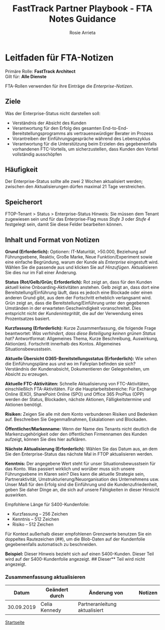 ﻿---  
# required metadata  
title: FastTrack Partner Playbook - FTA Notes Guidance 
description: FastTrack Partner Playbook - FTOP Notes Guidance 
author: Rosie Arrieta
ms.author: v-cekenn
manager: pagrim
ms.date: 10/03/2019  
ms.topic: partner-playbook  
ms.prod: non-product-specific
ms.custom: partner-playbook  
ft.audience: partner
ft.owner: pagrim
--- 

# Leitfaden für FTA-Notizen

Primäre Rolle: **FastTrack Architect**  
Gilt für: **Alle Dienste**

FTA-Rollen verwenden für ihre Einträge die *Enterprise-Notizen*.

## Ziele

Was der Enterprise-Status nicht darstellen soll:

- Verständnis der Absicht des Kunden
- Verantwortung für den Erfolg des gesamten End-to-End-Bereitstellungsprogramms als vertrauenswürdiger Berater im Prozess
- Vorantreiben der Einführungsgespräche während des Lebenszyklus
- Verantwortung für die Unterstützung beim Erzielen des gegebenenfalls vorhandenen FTC-Vorteils, um sicherzustellen, dass Kunden den Vorteil vollständig ausschöpfen

## Häufigkeit 

Der Enterprise-Status sollte alle zwei 2 Wochen aktualisiert werden; zwischen den Aktualisierungen dürfen maximal 21 Tage verstreichen.

## Speicherort

FTOP-Tenant > Status > Enterprise-Status 
Hinweis: Sie müssen dem Tenant zugewiesen sein und für das Enterprise-Flag muss *Stufe 3* oder *Stufe 4* festgelegt sein, damit Sie diese Felder bearbeiten können.

## Inhalt und Format von Notizen 

**Grund (Erforderlich):** Optionen: IT-Maturität, >50.000, Beziehung auf Führungsebene, Reaktiv, Große Marke, Neue Funktion/Experiment sowie eine einfache Begründung, warum der Kunde als *Enterprise* eingestuft wird. Wählen Sie die passende aus und klicken Sie auf *Hinzufügen*. Aktualisieren Sie dies nur im Fall einer Änderung.

**Status (Rot/Gelb/Grün; Erforderlich):** Rot zeigt an, dass für den Kunden aktuell keine Onboarding-Aktivitäten anstehen. Gelb zeigt an, dass dort eine Bereitstellung/Einführung läuft, dass es jedoch eine Blockade oder einen anderen Grund gibt, aus dem der Fortschritt erheblich verlangsamt wird. Grün zeigt an, dass die Bereitstellung/Einführung unter den gegebenen Umständen in der erwarteten Geschwindigkeit voranschreitet. Dies entspricht nicht der *Kundenintegrität*, die auf der Verwendung eines Prozentsatzes basiert.

**Kurzfassung (Erforderlich):** Kurze Zusammenfassung, die folgende Frage beantwortet: *Was verhindert, dass diese Beteiligung keinen grünen Status hat?* Antwortformat: Allgemeines Thema, Kurze Beschreibung, Auswirkung, Aktion(en). Fortschritt innerhalb des Kontos. Allgemeines Situationsbewusstsein.

**Aktuelle Übersicht O365-Bereitstellungsstatus (Erforderlich):** Wie sehen die Einführungspläne aus und wo im Fahrplan befinden sie sich? Verständnis der Kundenabsicht, Dokumentieren der Gelegenheiten, um Absicht zu erzeugen.

**Aktuelle FTC-Aktivitäten:** Schnelle Aktualisierung von FTC-Aktivitäten, einschließlich FTA-Aktivitäten. Für die Hauptarbeitsbereiche: Für Exchange Online (EXO), SharePoint Online (SPO) und Office 365 ProPlus (OPP) werden der Status, Blockaden, nächste Aktionen, Fälligkeitstermine und Aktionen benötigt.

**Risiken:** Zeigen Sie alle mit dem Konto verbundenen Risiken und Bedenken auf. Beschreiben Sie Gegenmaßnahmen, Eskalationen und Blockaden.

**Öffentlicher/Markenname:** Wenn der Name des Tenants nicht deutlich die Markenzugehörigkeit oder den öffentlichen Firmennamen des Kunden aufzeigt, können Sie dies hier aufklären.

**Nächste Aktualisierung (Erforderlich)**: Wählen Sie das Datum aus, an dem Sie den Enterprise-Status das nächste Mal in FTOP aktualisieren werden.

**Kenntnis:** Der angegebene Wert steht für unser Situationsbewusstsein für das Konto. Was passiert wirklich und worüber muss sich unsere Führungsebene im Klaren sein? Dies kann die aktuelle Strategie sein, Partneraktivität, Umstrukturierung/Neuorganisation des Unternehmens usw. Unser Maß für den Erfolg sind die Einführung und die Kundenzufriedenheit, geben Sie daher Dinge an, die sich auf unsere Fähigkeiten in dieser Hinsicht auswirken.

Empfohlene Länge für S400-Kundenfolie: 

- Kurzfassung – 256 Zeichen
- Kenntnis – 512 Zeichen
- Risiko – 512 Zeichen

Für Kontext außerhalb dieser empfohlenen Grenzwerte benutzen Sie ein doppeltes Rautezeichen (##), um die Blob-Daten auf der Kundenfolie gegebenenfalls automatisch zu beschneiden. 

**Beispiel:** Dieser Hinweis bezieht sich auf einen S400-Kunden. Dieser Teil wird auf der S400-Kundenfolie angezeigt. ## Dieser** Teil wird nicht angezeigt.

### Zusammenfassung aktualisieren

|Datum|Geändert durch|Änderung von|Notizen|
|---------|---------------|----------------------------|-------------|
|30.09.2019| Celia Kennedy| Partneranleitung aktualisiert| |

[Startseite](http://partner-docs.microsoft.com)
